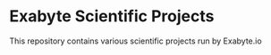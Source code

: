 # Exabyte Scientific Projects

This repository contains various scientific projects run by Exabyte.io
